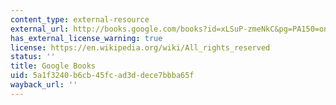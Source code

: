 ```yaml
---
content_type: external-resource
external_url: http://books.google.com/books?id=xLSuP-zmeNkC&pg=PA150=onepage
has_external_license_warning: true
license: https://en.wikipedia.org/wiki/All_rights_reserved
status: ''
title: Google Books
uid: 5a1f3240-b6cb-45fc-ad3d-dece7bbba65f
wayback_url: ''
---
```

